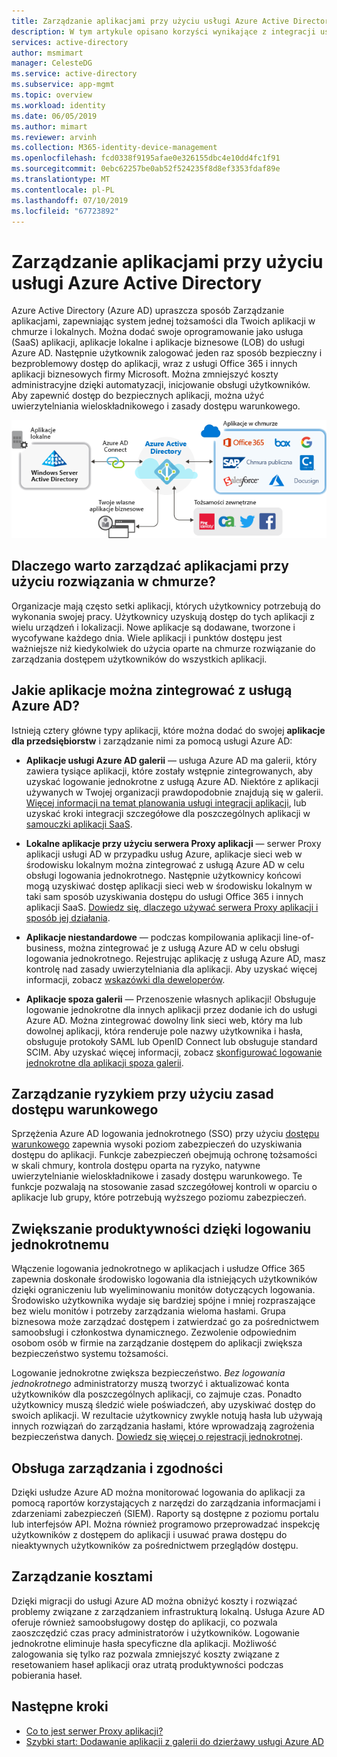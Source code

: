 ```yaml
---
title: Zarządzanie aplikacjami przy użyciu usługi Azure Active Directory | Microsoft Docs
description: W tym artykule opisano korzyści wynikające z integracji usługi Azure Active Directory z lokalnych, chmurze i aplikacji SaaS.
services: active-directory
author: msmimart
manager: CelesteDG
ms.service: active-directory
ms.subservice: app-mgmt
ms.topic: overview
ms.workload: identity
ms.date: 06/05/2019
ms.author: mimart
ms.reviewer: arvinh
ms.collection: M365-identity-device-management
ms.openlocfilehash: fcd0338f9195afae0e326155dbc4e10dd4fc1f91
ms.sourcegitcommit: 0ebc62257be0ab52f524235f8d8ef3353fdaf89e
ms.translationtype: MT
ms.contentlocale: pl-PL
ms.lasthandoff: 07/10/2019
ms.locfileid: "67723892"
---
```

# <a name="application-management-with-azure-active-directory"></a>Zarządzanie aplikacjami przy użyciu usługi Azure Active Directory

Azure Active Directory (Azure AD) upraszcza sposób Zarządzanie aplikacjami, zapewniając system jednej tożsamości dla Twoich aplikacji w chmurze i lokalnych. Można dodać swoje oprogramowanie jako usługa (SaaS) aplikacji, aplikacje lokalne i aplikacje biznesowe (LOB) do usługi Azure AD. Następnie użytkownik zalogować jeden raz sposób bezpieczny i bezproblemowy dostęp do aplikacji, wraz z usługi Office 365 i innych aplikacji biznesowych firmy Microsoft. Można zmniejszyć koszty administracyjne dzięki automatyzacji, inicjowanie obsługi użytkowników. Aby zapewnić dostęp do bezpiecznych aplikacji, można użyć uwierzytelniania wieloskładnikowego i zasady dostępu warunkowego.

![Diagram przedstawiający aplikacje Sfederowane przy użyciu usługi Azure AD](media/what-is-application-management/app-management-overview.png)

## <a name="why-manage-applications-with-a-cloud-solution"></a>Dlaczego warto zarządzać aplikacjami przy użyciu rozwiązania w chmurze?

Organizacje mają często setki aplikacji, których użytkownicy potrzebują do wykonania swojej pracy. Użytkownicy uzyskują dostęp do tych aplikacji z wielu urządzeń i lokalizacji. Nowe aplikacje są dodawane, tworzone i wycofywane każdego dnia. Wiele aplikacji i punktów dostępu jest ważniejsze niż kiedykolwiek do użycia oparte na chmurze rozwiązanie do zarządzania dostępem użytkowników do wszystkich aplikacji.

## <a name="what-types-of-applications-can-i-integrate-with-azure-ad"></a>Jakie aplikacje można zintegrować z usługą Azure AD?

Istnieją cztery główne typy aplikacji, które można dodać do swojej **aplikacje dla przedsiębiorstw** i zarządzanie nimi za pomocą usługi Azure AD:

- **Aplikacje usługi Azure AD galerii** — usługa Azure AD ma galerii, który zawiera tysiące aplikacji, które zostały wstępnie zintegrowanych, aby uzyskać logowanie jednokrotne z usługą Azure AD. Niektóre z aplikacji używanych w Twojej organizacji prawdopodobnie znajdują się w galerii. [Więcej informacji na temat planowania usługi integracji aplikacji](plan-an-application-integration.md), lub uzyskać kroki integracji szczegółowe dla poszczególnych aplikacji w [samouczki aplikacji SaaS](https://docs.microsoft.com/azure/active-directory/saas-apps/).

- **Lokalne aplikacje przy użyciu serwera Proxy aplikacji** — serwer Proxy aplikacji usługi AD w przypadku usług Azure, aplikacje sieci web w środowisku lokalnym można zintegrować z usługą Azure AD w celu obsługi logowania jednokrotnego. Następnie użytkownicy końcowi mogą uzyskiwać dostęp aplikacji sieci web w środowisku lokalnym w taki sam sposób uzyskiwania dostępu do usługi Office 365 i innych aplikacji SaaS. [Dowiedz się, dlaczego używać serwera Proxy aplikacji i sposób jej działania](what-is-application-proxy.md).

- **Aplikacje niestandardowe** — podczas kompilowania aplikacji line-of-business, można zintegrować je z usługą Azure AD w celu obsługi logowania jednokrotnego. Rejestrując aplikację z usługą Azure AD, masz kontrolę nad zasady uwierzytelniania dla aplikacji. Aby uzyskać więcej informacji, zobacz [wskazówki dla deweloperów](developer-guidance-for-integrating-applications.md).

- **Aplikacje spoza galerii** — Przenoszenie własnych aplikacji! Obsługuje logowanie jednokrotne dla innych aplikacji przez dodanie ich do usługi Azure AD. Można zintegrować dowolny link sieci web, który ma lub dowolnej aplikacji, która renderuje pole nazwy użytkownika i hasła, obsługuje protokoły SAML lub OpenID Connect lub obsługuje standard SCIM. Aby uzyskać więcej informacji, zobacz [skonfigurować logowanie jednokrotne dla aplikacji spoza galerii](configure-single-sign-on-non-gallery-applications.md).

## <a name="manage-risk-with-conditional-access-policies"></a>Zarządzanie ryzykiem przy użyciu zasad dostępu warunkowego

Sprzężenia Azure AD logowania jednokrotnego (SSO) przy użyciu [dostępu warunkowego](https://docs.microsoft.com/azure/active-directory/conditional-access/overview) zapewnia wysoki poziom zabezpieczeń do uzyskiwania dostępu do aplikacji. Funkcje zabezpieczeń obejmują ochronę tożsamości w skali chmury, kontrola dostępu oparta na ryzyko, natywne uwierzytelnianie wieloskładnikowe i zasady dostępu warunkowego. Te funkcje pozwalają na stosowanie zasad szczegółowej kontroli w oparciu o aplikacje lub grupy, które potrzebują wyższego poziomu zabezpieczeń.

## <a name="improve-productivity-with-single-sign-on"></a>Zwiększanie produktywności dzięki logowaniu jednokrotnemu

Włączenie logowania jednokrotnego w aplikacjach i usłudze Office 365 zapewnia doskonałe środowisko logowania dla istniejących użytkowników dzięki ograniczeniu lub wyeliminowaniu monitów dotyczących logowania. Środowisko użytkownika wydaje się bardziej spójne i mniej rozpraszające bez wielu monitów i potrzeby zarządzania wieloma hasłami. Grupa biznesowa może zarządzać dostępem i zatwierdzać go za pośrednictwem samoobsługi i członkostwa dynamicznego. Zezwolenie odpowiednim osobom osób w firmie na zarządzanie dostępem do aplikacji zwiększa bezpieczeństwo systemu tożsamości.

Logowanie jednokrotne zwiększa bezpieczeństwo. *Bez logowania jednokrotnego* administratorzy muszą tworzyć i aktualizować konta użytkowników dla poszczególnych aplikacji, co zajmuje czas. Ponadto użytkownicy muszą śledzić wiele poświadczeń, aby uzyskiwać dostęp do swoich aplikacji. W rezultacie użytkownicy zwykle notują hasła lub używają innych rozwiązań do zarządzania hasłami, które wprowadzają zagrożenia bezpieczeństwa danych. [Dowiedz się więcej o rejestracji jednokrotnej](what-is-single-sign-on.md).

## <a name="address-governance-and-compliance"></a>Obsługa zarządzania i zgodności

Dzięki usłudze Azure AD można monitorować logowania do aplikacji za pomocą raportów korzystających z narzędzi do zarządzania informacjami i zdarzeniami zabezpieczeń (SIEM). Raporty są dostępne z poziomu portalu lub interfejsów API. Można również programowo przeprowadzać inspekcję użytkowników z dostępem do aplikacji i usuwać prawa dostępu do nieaktywnych użytkowników za pośrednictwem przeglądów dostępu.

## <a name="manage-costs"></a>Zarządzanie kosztami

Dzięki migracji do usługi Azure AD można obniżyć koszty i rozwiązać problemy związane z zarządzaniem infrastrukturą lokalną. Usługa Azure AD oferuje również samoobsługowy dostęp do aplikacji, co pozwala zaoszczędzić czas pracy administratorów i użytkowników. Logowanie jednokrotne eliminuje hasła specyficzne dla aplikacji. Możliwość zalogowania się tylko raz pozwala zmniejszyć koszty związane z resetowaniem haseł aplikacji oraz utratą produktywności podczas pobierania haseł.

## <a name="next-steps"></a>Następne kroki

- [Co to jest serwer Proxy aplikacji?](what-is-application-proxy.md)
- [Szybki start: Dodawanie aplikacji z galerii do dzierżawy usługi Azure AD](add-application-portal.md)
